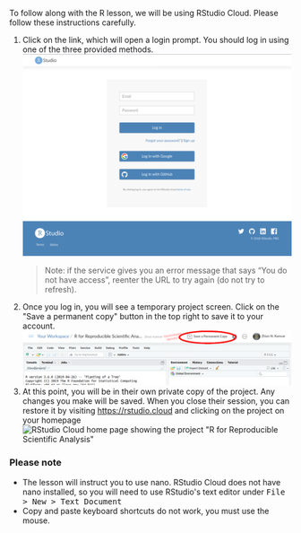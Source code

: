 To follow along with the R lesson, we will be using RStudio Cloud. Please 
follow these instructions carefully.

1. Click on the link, which will open a login prompt. You should log in using
   one of the three provided methods.
   ![RStudio Cloud login screen](img/rstudio-login.png)
   > Note: if the service gives you an error message that says “You do not have
   > access”, reenter the URL to try again (do not try to refresh).
2. Once you log in, you will see a temporary project screen. 
   Click on the "Save a permanent copy" button in the top right to save it to
   your account.
   ![Temporary project for RStudio Cloud](img/temp-proj.png)
3. At this point, you will be in their own private copy of the project. Any
   changes you make will be saved. When you close their session, you can
   restore it by visiting <https://rstudio.cloud> and clicking on the project
   on your homepage
   ![RStudio Cloud home page showing the project "R for Reproducible Scientific
   Analysis"](img/rstudio-home.png)

### Please note

 - The lesson will instruct you to use nano. RStudio Cloud does not have nano
   installed, so you will need to use RStudio's text editor under
   <kbd>File > New > Text Document</kbd>
 - Copy and paste keyboard shortcuts do not work, you must use the mouse.
